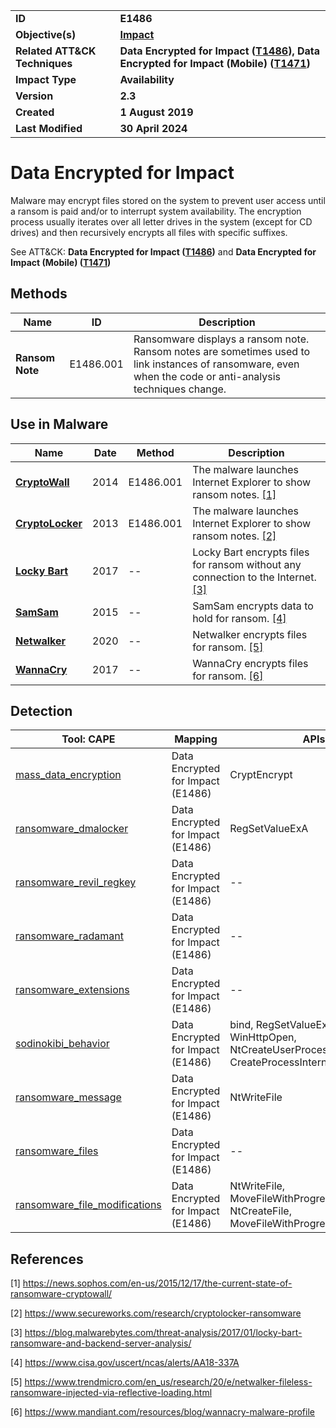 <table>
<tr>
<td><b>ID</b></td>
<td><b>E1486</b></td>
</tr>
<tr>
<td><b>Objective(s)</b></td>
<td><b><a href="../impact">Impact</a></b></td>
</tr>
<tr>
<td><b>Related ATT&CK Techniques</b></td>
<td><b>Data Encrypted for Impact (<a href="https://attack.mitre.org/techniques/T1486/">T1486</a>), Data Encrypted for Impact (Mobile) (<a href="https://attack.mitre.org/techniques/T1471/">T1471</a>) </b></td>
</tr>
<tr>
<td><b>Impact Type</b></td>
<td><b>Availability</b></td>
</tr>
<tr>
<td><b>Version</b></td>
<td><b>2.3</b></td>
</tr>
<tr>
<td><b>Created</b></td>
<td><b>1 August 2019</b></td>
</tr>
<tr>
<td><b>Last Modified</b></td>
<td><b>30 April 2024</b></td>
</tr>
</table>


# Data Encrypted for Impact 

Malware may encrypt files stored on the system to prevent user access until a ransom is paid and/or to interrupt system availability. The encryption process usually iterates over all letter drives in the system (except for CD drives) and then recursively encrypts all files with specific suffixes.

See ATT&CK: **Data Encrypted for Impact ([T1486](https://attack.mitre.org/techniques/T1486/))** and **Data Encrypted for Impact (Mobile) ([T1471](https://attack.mitre.org/techniques/T1471/))**

## Methods

|Name|ID|Description|
|---|---|---|
|**Ransom Note**|E1486.001|Ransomware displays a ransom note. Ransom notes are sometimes used to link instances of ransomware, even when the code or anti-analysis techniques change.|

## Use in Malware

|Name|Date|Method|Description|
|---|---|---|---|
|[**CryptoWall**](../xample-malware/cryptowall.md)|2014|E1486.001|The malware launches Internet Explorer to show ransom notes. [[1]](#1)|
|[**CryptoLocker**](../xample-malware/cryptolocker.md)|2013|E1486.001|The malware launches Internet Explorer to show ransom notes. [[2]](#2)|
|[**Locky Bart**](../xample-malware/locky-bart.md)|2017|--|Locky Bart encrypts files for ransom without any connection to the Internet. [[3]](#3)|
|[**SamSam**](../xample-malware/samsam.md)|2015|--|SamSam encrypts data to hold for ransom. [[4]](#4)|
|[**Netwalker**](../xample-malware/netwalker.md)|2020|--|Netwalker encrypts files for ransom. [[5]](#5)|
|[**WannaCry**](../xample-malware/wannacry.md)|2017|--|WannaCry encrypts files for ransom. [[6]](#6)|

## Detection

|Tool: CAPE|Mapping|APIs|
|---|---|---|
|[mass_data_encryption](https://github.com/CAPESandbox/community/tree/master/modules/signatures/windows/mass_data_encryption.py)|Data Encrypted for Impact  (E1486)|CryptEncrypt|
|[ransomware_dmalocker](https://github.com/CAPESandbox/community/tree/master/modules/signatures/windows/ransomware_dmalocker.py)|Data Encrypted for Impact  (E1486)|RegSetValueExA|
|[ransomware_revil_regkey](https://github.com/CAPESandbox/community/tree/master/modules/signatures/windows/ransomware_revil_regkey.py)|Data Encrypted for Impact  (E1486)|--|
|[ransomware_radamant](https://github.com/CAPESandbox/community/tree/master/modules/signatures/windows/ransomware_radamant.py)|Data Encrypted for Impact  (E1486)|--|
|[ransomware_extensions](https://github.com/CAPESandbox/community/tree/master/modules/signatures/windows/ransomware_extensions.py)|Data Encrypted for Impact  (E1486)|--|
|[sodinokibi_behavior](https://github.com/CAPESandbox/community/tree/master/modules/signatures/windows/sodinokibi_behavior.py)|Data Encrypted for Impact  (E1486)|bind, RegSetValueExW, WinHttpOpen, NtCreateUserProcess, CreateProcessInternalW|
|[ransomware_message](https://github.com/CAPESandbox/community/tree/master/modules/signatures/windows/ransomware_message.py)|Data Encrypted for Impact  (E1486)|NtWriteFile|
|[ransomware_files](https://github.com/CAPESandbox/community/tree/master/modules/signatures/windows/ransomware_files.py)|Data Encrypted for Impact  (E1486)|--|
|[ransomware_file_modifications](https://github.com/CAPESandbox/community/tree/master/modules/signatures/windows/ransomware_file_modifications.py)|Data Encrypted for Impact  (E1486)|NtWriteFile, MoveFileWithProgressW, NtCreateFile, MoveFileWithProgressTransactedW|

## References

<a name="1">[1]</a> https://news.sophos.com/en-us/2015/12/17/the-current-state-of-ransomware-cryptowall/

<a name="2">[2]</a> https://www.secureworks.com/research/cryptolocker-ransomware

<a name="3">[3]</a> https://blog.malwarebytes.com/threat-analysis/2017/01/locky-bart-ransomware-and-backend-server-analysis/

<a name="4">[4]</a> https://www.cisa.gov/uscert/ncas/alerts/AA18-337A

<a name="5">[5]</a> https://www.trendmicro.com/en_us/research/20/e/netwalker-fileless-ransomware-injected-via-reflective-loading.html

<a name="6">[6]</a> https://www.mandiant.com/resources/blog/wannacry-malware-profile

